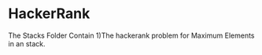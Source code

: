 # HackerRank


The Stacks Folder Contain 
1)The hackerank problem for Maximum Elements in an stack.
